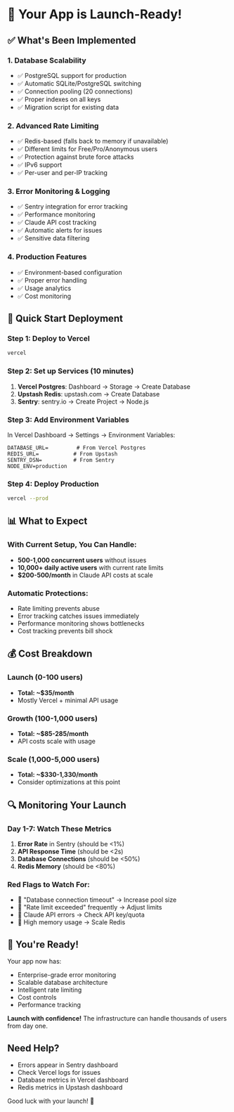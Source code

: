 # 🚀 Your App is Launch-Ready!

## ✅ What's Been Implemented

### 1. **Database Scalability**
- ✅ PostgreSQL support for production
- ✅ Automatic SQLite/PostgreSQL switching
- ✅ Connection pooling (20 connections)
- ✅ Proper indexes on all keys
- ✅ Migration script for existing data

### 2. **Advanced Rate Limiting**
- ✅ Redis-based (falls back to memory if unavailable)
- ✅ Different limits for Free/Pro/Anonymous users
- ✅ Protection against brute force attacks
- ✅ IPv6 support
- ✅ Per-user and per-IP tracking

### 3. **Error Monitoring & Logging**
- ✅ Sentry integration for error tracking
- ✅ Performance monitoring
- ✅ Claude API cost tracking
- ✅ Automatic alerts for issues
- ✅ Sensitive data filtering

### 4. **Production Features**
- ✅ Environment-based configuration
- ✅ Proper error handling
- ✅ Usage analytics
- ✅ Cost monitoring

## 🎯 Quick Start Deployment

### Step 1: Deploy to Vercel
```bash
vercel
```

### Step 2: Set up Services (10 minutes)
1. **Vercel Postgres**: Dashboard → Storage → Create Database
2. **Upstash Redis**: upstash.com → Create Database
3. **Sentry**: sentry.io → Create Project → Node.js

### Step 3: Add Environment Variables
In Vercel Dashboard → Settings → Environment Variables:
```
DATABASE_URL=         # From Vercel Postgres
REDIS_URL=           # From Upstash
SENTRY_DSN=          # From Sentry
NODE_ENV=production
```

### Step 4: Deploy Production
```bash
vercel --prod
```

## 📊 What to Expect

### With Current Setup, You Can Handle:
- **500-1,000 concurrent users** without issues
- **10,000+ daily active users** with current rate limits
- **$200-500/month** in Claude API costs at scale

### Automatic Protections:
- Rate limiting prevents abuse
- Error tracking catches issues immediately
- Performance monitoring shows bottlenecks
- Cost tracking prevents bill shock

## 💰 Cost Breakdown

### Launch (0-100 users)
- **Total: ~$35/month**
- Mostly Vercel + minimal API usage

### Growth (100-1,000 users)
- **Total: ~$85-285/month**
- API costs scale with usage

### Scale (1,000-5,000 users)
- **Total: ~$330-1,330/month**
- Consider optimizations at this point

## 🔍 Monitoring Your Launch

### Day 1-7: Watch These Metrics
1. **Error Rate** in Sentry (should be <1%)
2. **API Response Time** (should be <2s)
3. **Database Connections** (should be <50%)
4. **Redis Memory** (should be <80%)

### Red Flags to Watch For:
- 🚨 "Database connection timeout" → Increase pool size
- 🚨 "Rate limit exceeded" frequently → Adjust limits
- 🚨 Claude API errors → Check API key/quota
- 🚨 High memory usage → Scale Redis

## 🎉 You're Ready!

Your app now has:
- Enterprise-grade error monitoring
- Scalable database architecture
- Intelligent rate limiting
- Cost controls
- Performance tracking

**Launch with confidence!** The infrastructure can handle thousands of users from day one.

## Need Help?
- Errors appear in Sentry dashboard
- Check Vercel logs for issues
- Database metrics in Vercel dashboard
- Redis metrics in Upstash dashboard

Good luck with your launch! 🚀